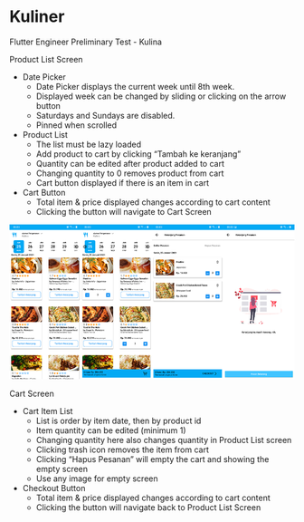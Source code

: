 # Kuliner

Flutter Engineer Preliminary Test - Kulina

Product List Screen
- Date Picker
    - Date Picker displays the current week until 8th week.
    - Displayed week can be changed by sliding or clicking on the arrow button
    - Saturdays and Sundays are disabled.
    - Pinned when scrolled
- Product List
    - The list must be lazy loaded
    - Add product to cart by clicking “Tambah ke keranjang”
    - Quantity can be edited after product added to cart
    - Changing quantity to 0 removes product from cart
    - Cart button displayed if there is an item in cart
- Cart Button
    - Total item & price displayed changes according to cart content
    - Clicking the button will navigate to Cart Screen

<p align="center">
  <img src="https://github.com/triopu/kulina_kuliner/blob/main/assets/images/preview.png" alt="drawing" width="550"/>
</p>

Cart Screen
- Cart Item List
    - List is order by item date, then by product id
    - Item quantity can be edited (minimum 1)
    - Changing quantity here also changes quantity in Product List screen
    - Clicking trash icon removes the item from cart
    - Clicking “Hapus Pesanan” will empty the cart and showing the empty screen
    - Use any image for empty screen
- Checkout Button
    - Total item & price displayed changes according to cart content
    - Clicking the button will navigate back to Product List Screen